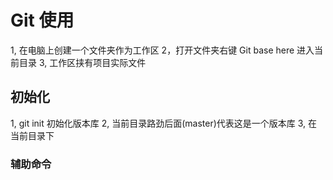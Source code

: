 # Git 使用

1, 在电脑上创建一个文件夹作为工作区
2，打开文件夹右键 Git base here 进入当前目录
3, 工作区挟有项目实际文件

## 初始化
1, git init 初始化版本库
2, 当前目录路劲后面(master)代表这是一个版本库
3, 在当前目录下

### 辅助命令
